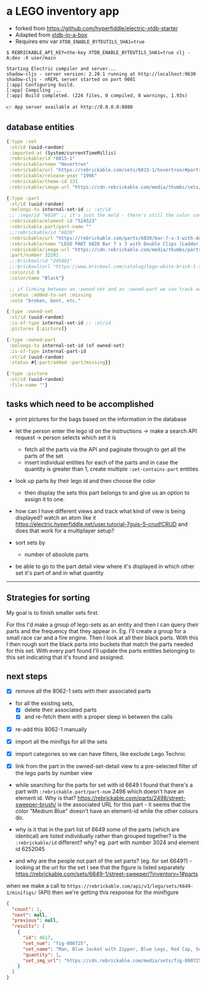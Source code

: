 # a LEGO inventory app

* forked from https://github.com/hyperfiddle/electric-xtdb-starter
* Adapted from [xtdb-in-a-box](https://github.com/xtdb/xtdb-in-a-box)
* Requires env var `XTDB_ENABLE_BYTEUTILS_SHA1=true`

```
$ REBRICKABLE_API_KEY=the-key XTDB_ENABLE_BYTEUTILS_SHA1=true clj -A:dev -X user/main

Starting Electric compiler and server...
shadow-cljs - server version: 2.20.1 running at http://localhost:9630
shadow-cljs - nREPL server started on port 9001
[:app] Configuring build.
[:app] Compiling ...
[:app] Build completed. (224 files, 0 compiled, 0 warnings, 1.93s)

👉 App server available at http://0.0.0.0:8080
```

## database entities

```clojure
{:type :set
 :xt/id (uuid-random)
 :imported-at (System/currentTimeMillis)
 :rebrickable/id "6815-1"
 :rebrickable/name "Hovertron"
 :rebrickable/url "https://rebrickable.com/sets/6815-1/hovertron/#parts"
 :rebrickable/release-year "1996"
 :rebrickable/theme-id 131
 :rebrickable/image-url "https://cdn.rebrickable.com/media/thumbs/sets/6815-1/7046.jpg/1000x800p.jpg?1657462962.3916929"}

{:type :part
 :xt/id (uuid-random)
 :belongs-to internal-set-id ;; :xt/id
 ;; :lego/id "6020" ;; it's just the mold - there's still the color component which the id doesn't include
 :rebrickable/element-id "524523"
 :rebrickable.part/part-name ""
 ;;:rebrickable/id "6020"
 :rebrickable/url "https://rebrickable.com/parts/6020/bar-7-x-3-with-double-clips-ladder/" ;; just entering the URL without the name at the end will also find it
 :rebrickable/name "LEGO PART 6020 Bar 7 x 3 with Double Clips (Ladder)"
 :rebrickable/image-url "https://cdn.rebrickable.com/media/thumbs/parts/photos/0/6020-0-e40f4f75-53d5-4d40-aecd-5580488fcd6b.jpg/250x250p.jpg?1658343735.7284539"
 :part/number 32201
 ;;:brickowl/id "245401"
 ;;:brickowl/url "https://www.brickowl.com/catalog/lego-white-brick-1-x-2-x-5-with-stud-holder-2454"
 :color/id 0
 :color/name "Black"}

 ;; if linking between an :owned-set and an :owned-part we can track additional attributes
 :status :added-to-set :missing
 :note "broken, bent, etc."

{:type :owned-set
 :xt/id (uuid-random)
 :is-of-type internal-set-id ;; :xt/id
 :pictures [:picture]}

{:type :owned-part
 :belongs-to internal-set-id (of owned-set)
 :is-of-type internal-part-id
 :xt/id (uuid-random)
 :status #{:part/added :part/missing}}

{:type :picture
 :xt/id (uuid-random)
 :file-name ""}
```

## tasks which need to be accomplished

- print pictures for the bags based on the information in the database

- let the person enter the lego id on the instructions -> make a search API request -> person selects which set it is
  - fetch all the parts via the API and paginate through to get all the parts of the set
  - insert individual entities for each of the parts and in case the quantity is greater than 1, create multiple `:set-contains-part` entities

- look up parts by their lego id and then choose the color
  - then display the sets this part belongs to and give us an option to assign it to one.

- how can I have different views and track what kind of view is being displayed? watch an atom like it https://electric.hyperfiddle.net/user.tutorial-7guis-5-crud!CRUD and does that work for a multiplayer setup?

- sort sets by
  - number of absolute parts

- be able to go to the part detail view where it's displayed in which other set it's part of and in what quantity

---

## Strategies for sorting

My goal is to finish smaller sets first.

For this I'd make a group of lego-sets as an entity and then I can query their parts and the frequency that they appear in.
Eg. I'll create a group for a small race car and a fire engine. Then I look at all their black parts. With this I then rough sort the black parts into buckets that match the parts needed for this set. With every part found I'll update the parts entities belonging to this set indicating that it's found and assigned.


## next steps

- [x] remove all the 8062-1 sets with their associated parts
- for all the existing sets,
  - [x] delete their associated parts
  - [x] and re-fetch them with a proper sleep in between the calls
- [x] re-add this 8062-1 manually
- [x] import all the minifigs for all the sets
- [x] import categories so we can have filters, like exclude Lego Technic
- [x] link from the part in the owned-set-detail view to a pre-selected filter of the lego parts by number view


- while searching for the parts for set with id 6649 I found that there's a part with `:rebrickable.part/part-num` 2498 which doesn't have an element id. Why is that? https://rebrickable.com/parts/2498/street-sweeper-brush/ is the associated URL for this part - it seems that the color "Medium Blue" doesn't have an element-id while the other colours do.

- why is it that in the part list of 6649 some of the parts (which are identical) are listed individually rather than grouped together? is the `:rebrickable/id` different? why? eg. part with number 3024 and element id 6252045

- and why are the people not part of the set parts? (eg. for set 6649?) - looking at the url for the set I see that the figure is listed separately https://rebrickable.com/sets/6649-1/street-sweeper/?inventory=1#parts

when we make a call to `https://rebrickable.com/api/v3/lego/sets/6649-1/minifigs/` (API) then we're getting this response for the minifigure

```json
{
  "count": 1,
  "next": null,
  "previous": null,
  "results": [
    {
      "id": 4617,
      "set_num": "fig-000725",
      "set_name": "Man, Blue Jacket with Zipper, Blue Legs, Red Cap, Sunglasses",
      "quantity": 1,
      "set_img_url": "https://cdn.rebrickable.com/media/sets/fig-000725/65594.jpg"
    }
  ]
}
```

